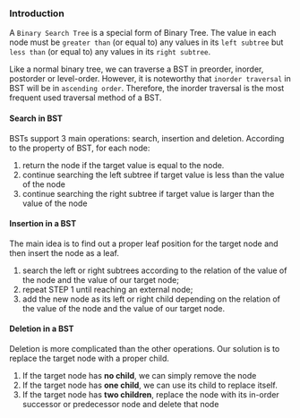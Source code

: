 ### Introduction

A `Binary Search Tree` is a special form of Binary Tree. The value in each node must be `greater than` (or equal to) any values in its `left subtree` but `less than` (or equal to) any values in its `right subtree`.

Like a normal binary tree, we can traverse a BST in preorder, inorder, postorder or level-order. However, it is noteworthy that `inorder traversal` in BST will be in `ascending order`. Therefore, the inorder traversal is the most frequent used traversal method of a BST.

#### Search in BST

BSTs support 3 main operations: search, insertion and deletion.
According to the property of BST, for each node:

1. return the node if the target value is equal to the node.
2. continue searching the left subtree if target value is less than the value of the node
3. continue searching the right subtree if target value is larger than the value of the node

#### Insertion in a BST

The main idea is to find out a proper leaf position for the target node and then insert the node as a leaf.

1. search the left or right subtrees according to the relation of the value of the node and the value of our target node;
2. repeat STEP 1 until reaching an external node;
3. add the new node as its left or right child depending on the relation of the value of the node and the value of our target node.

#### Deletion in a BST

Deletion is more complicated than the other operations. Our solution is to replace the target node with a proper child.

1. If the target node has **no child**, we can simply remove the node
2. If the target node has **one child**, we can use its child to replace itself.
3. If the target node has **two children**, replace the node with its in-order successor or predecessor node and delete that node
